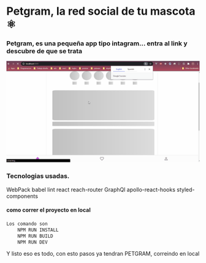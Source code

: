 # Petgram, la red social de tu mascota ⚛️

### Petgram, es una pequeña app tipo intagram... entra al link y descubre de que se trata
![texto cualquiera por si no carga la imagen](https://github.com/nicolasgonzalezgonzanlez/Petgram/blob/master/news.gif?raw=true)

### Tecnologias usadas.

WebPack
babel
lint
react
reach-router
GraphQl
apollo-react-hooks
styled-components

#### como correr el proyecto en local


```
Los comando son 
    NPM RUN INSTALL
    NPM RUN BUILD
    NPM RUN DEV
```
Y listo eso es todo, con esto pasos ya tendran PETGRAM, correindo en local
